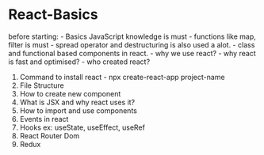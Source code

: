 # React-Basics


before starting:
	- Basics JavaScript knowledge is must
	- functions like map, filter is must
	- spread operator and destructuring is also used a alot.
	- class and functional based components in react.
	- why we use react?
	- why react is fast and optimised?
	- who created react?

1) Command to install react - npx create-react-app project-name
2) File Structure
3) How to create new component
4) What is JSX and why react uses it?
5) How to import and use components
6) Events in react
7) Hooks ex: useState, useEffect, useRef
8) React Router Dom
9) Redux

